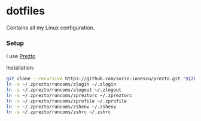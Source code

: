 dotfiles
========

Contains all my Linux configuration.

### Setup

I use [Prezto](https://github.com/sorin-ionescu/prezto)

Installation:

```bash
git clone --recursive https://github.com/sorin-ionescu/prezto.git "${ZDOTDIR:-$HOME}/.zprezto"
ln -s ~/.zprezto/runcoms/zlogin ~/.zlogin
ln -s ~/.zprezto/runcoms/zlogout ~/.zlogout
ln -s ~/.zprezto/runcoms/zpreztorc ~/.zpreztorc
ln -s ~/.zprezto/runcoms/zprofile ~/.zprofile
ln -s ~/.zprezto/runcoms/zshenv ~/.zshenv
ln -s ~/.zprezto/runcoms/zshrc ~/.zshrc
```
